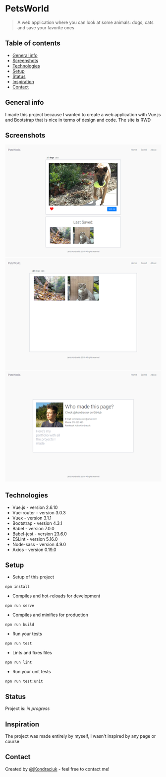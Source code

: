 # PetsWorld
> A web application where you can look at some animals: dogs, cats and save your favorite ones

## Table of contents
* [General info](#general-info)
* [Screenshots](#screenshots)
* [Technologies](#technologies)
* [Setup](#setup)
* [Status](#status)
* [Inspiration](#inspiration)
* [Contact](#contact)

## General info
I made this project because I wanted to create a web application with Vue.js and Bootstrap that is nice in terms of design and code. The site is RWD

## Screenshots
![Home page](./screenshots/home.png)
![Saved page](./screenshots/saved.png)
![About page](./screenshots/about.png)

## Technologies
* Vue.js - version 2.6.10
* Vue-router - version 3.0.3
* Vuex - version 3.1.1
* Bootstrap - version 4.3.1
* Babel - version 7.0.0
* Babel-jest - version 23.6.0
* ESLint - version 5.16.0
* Node-sass - version 4.9.0
* Axios - version 0.19.0

## Setup
* Setup of this project
```
npm install
```

* Compiles and hot-reloads for development
```
npm run serve
```

* Compiles and minifies for production
```
npm run build
```

* Run your tests
```
npm run test
```

* Lints and fixes files
```
npm run lint
```

* Run your unit tests
```
npm run test:unit
```

## Status
Project is: _in progress_

## Inspiration
The project was made entirely by myself, I wasn't inspired by any page or course

## Contact
Created by [@jKondraciuk](https://jkondraciuk.github.io/portfolio) - feel free to contact me!
